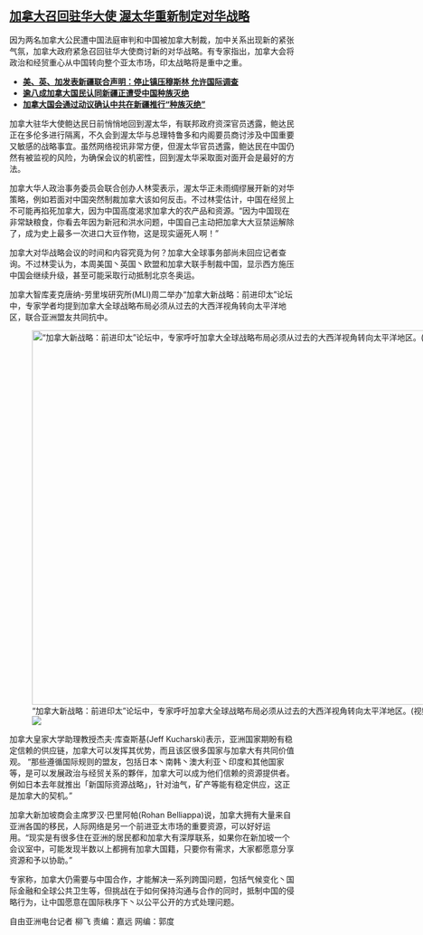 <!--1616610540000-->
[加拿大召回驻华大使  渥太华重新制定对华战略](https://www.rfa.org/mandarin/yataibaodao/junshiwaijiao/lf-03242021142601.html)
------

<p>因为两名加拿大公民遭中国法庭审判和中国被加拿大制裁，加中关系出现新的紧张气氛，加拿大政府紧急召回驻华大使商讨新的对华战略。有专家指出，加拿大会将政治和经贸重心从中国转向整个亚太市场，印太战略将是重中之重。</p><p></p><ul><li><a href="https://www.rfa.org/mandarin/Xinwen/12-03222021162626.html"><strong>美、英、加发表新疆联合声明：停止镇压穆斯林 允许国际调查</strong></a></li><li><strong><a href="https://www.rfa.org/mandarin/yataibaodao/shaoshuminzu/lf-03092021133450.html">逾八成加拿大国民认同新疆正遭受中国种族灭绝</a></strong></li><li><strong><a href="https://www.rfa.org/mandarin/Xinwen/wul0223c-02232021005409.html">加拿大国会通过动议确认中共在新疆推行“种族灭绝”</a></strong></li></ul><p></p><p>加拿大驻华大使鲍达民日前悄悄地回到渥太华，有联邦政府资深官员透露，鲍达民正在多伦多进行隔离，不久会到渥太华与总理特鲁多和内阁要员商讨涉及中国重要又敏感的战略事宜。虽然网络视讯非常方便，但渥太华官员透露，鲍达民在中国仍然有被监视的风险，为确保会议的机密性，回到渥太华采取面对面开会是最好的方法。</p><p>加拿大华人政治事务委员会联合创办人林雯表示，渥太华正未雨绸缪展开新的对华策略，例如若面对中国突然制裁加拿大该如何反击。不过林雯估计，中国在经贸上不可能再掐死加拿大，因为中国高度渴求加拿大的农产品和资源。“因为中国现在非常缺粮食，你看去年因为新冠和洪水问题，中国自己主动把加拿大大豆禁运解除了，成为史上最多一次进口大豆作物，这是现实逼死人啊！”</p><p>加拿大对华战略会议的时间和内容究竟为何？加拿大全球事务部尚未回应记者查询。不过林雯认为，本周美国丶英国丶欧盟和加拿大联手制裁中国，显示西方施压中国会继续升级，甚至可能采取行动抵制北京冬奥运。</p><p>加拿大智库麦克唐纳-劳里埃研究所(MLI)周二举办“加拿大新战略：前进印太”论坛中，专家学者均提到加拿大全球战略布局必须从过去的大西洋视角转向太平洋地区，联合亚洲盟友共同抗中。</p><p><figure class="image-richtext image-inline captioned" style="width:1271px;"><img alt="“加拿大新战略：前进印太”论坛中，专家呼吁加拿大全球战略布局必须从过去的大西洋视角转向太平洋地区。(视频会议截图)" height="662" src="https://www.rfa.org/mandarin/yataibaodao/junshiwaijiao/lf-03242021142601.html/forum.jpg/@@images/52f785b0-74b9-4245-8111-bf148f849012.jpeg" title="1" width="1271"/><figcaption class="image-caption">“加拿大新战略：前进印太”论坛中，专家呼吁加拿大全球战略布局必须从过去的大西洋视角转向太平洋地区。(视频会议截图)</figcaption><small></small><div id="zoomattribute"><a data-caption="“加拿大新战略：前进印太”论坛中，专家呼吁加拿大全球战略布局必须从过去的大西洋视角转向太平洋地区。(视频会议截图)" data-fancybox="" href="https://www.rfa.org/mandarin/yataibaodao/junshiwaijiao/lf-03242021142601.html/forum.jpg" id="single_image" title="“加拿大新战略：前进印太”论坛中，专家呼吁加拿大全球战略布局必须从过去的大西洋视角转向太平洋地区。(视频会议截图)"><img src="/++plone++rfa-resources/img/icon-zoom.png"/></a></div></figure></p><p>加拿大皇家大学助理教授杰夫·库查斯基(Jeff Kucharski)表示，亚洲国家期盼有稳定信赖的供应链，加拿大可以发挥其优势，而且该区很多国家与加拿大有共同价值观。 “那些遵循国际规则的盟友，包括日本丶南韩丶澳大利亚丶印度和其他国家等，是可以发展政治与经贸关系的夥伴，加拿大可以成为他们信赖的资源提供者。例如日本去年就推出「新国际资源战略」，针对油气，矿产等能有稳定供应，这正是加拿大的契机。”</p><p>加拿大新加坡商会主席罗汉·巴里阿帕(Rohan Belliappa)说，加拿大拥有大量来自亚洲各国的移民，人际网络是另一个前进亚太市场的重要资源，可以好好运用。“现实是有很多住在亚洲的居民都和加拿大有深厚联系，如果你在新加坡一个会议室中，可能发现半数以上都拥有加拿大国籍，只要你有需求，大家都愿意分享资源和予以协助。”</p><p>专家称，加拿大仍需要与中国合作，才能解决一系列跨国问题，包括气候变化丶国际金融和全球公共卫生等，但挑战在于如何保持沟通与合作的同时，抵制中国的侵略行为，让中国愿意在国际秩序下丶以公平公开的方式处理问题。</p><p>自由亚洲电台记者 柳飞 责编：嘉远 网编：郭度</p>
